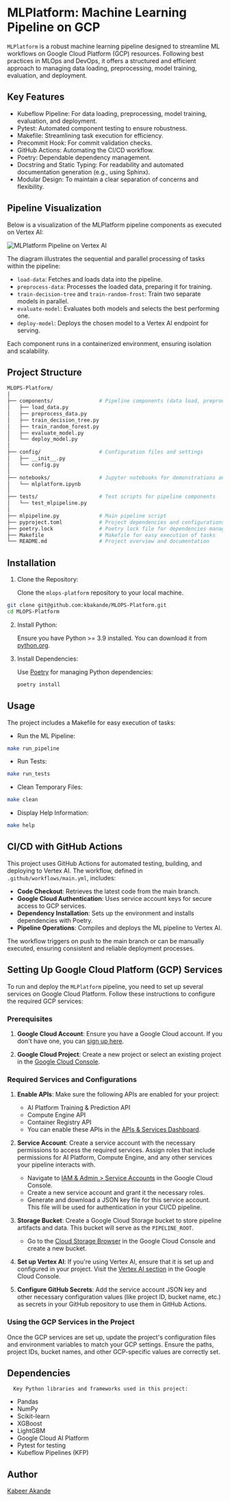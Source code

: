    # MLPlatform: Machine Learning Pipeline on GCP
   `MLPlatform` is a robust machine learning pipeline designed to streamline ML workflows on Google Cloud Platform (GCP) resources. Following best practices in MLOps and DevOps, it offers a structured and efficient approach to managing data loading, preprocessing, model training, evaluation, and deployment.

   ## Key Features
   * Kubeflow Pipeline: For data loading, preprocessing, model training, evaluation, and deployment.
   * Pytest: Automated component testing to ensure robustness.
   * Makefile: Streamlining task execution for efficiency.
   * Precommit Hook: For commit validation checks.
   * GitHub Actions: Automating the CI/CD workflow.
   * Poetry: Dependable dependency management.
   * Docstring and Static Typing: For readability and automated documentation generation (e.g., using Sphinx).
   * Modular Design: To maintain a clear separation of concerns and flexibility.

   ## Pipeline Visualization

   Below is a visualization of the MLPlatform pipeline components as executed on Vertex AI:

   ![MLPlatform Pipeline on Vertex AI](images/mlpipeline.png)

   The diagram illustrates the sequential and parallel processing of tasks within the pipeline:

   - `load-data`: Fetches and loads data into the pipeline.
   - `preprocess-data`: Processes the loaded data, preparing it for training.
   - `train-decision-tree` and `train-random-frost`: Train two separate models in parallel.
   - `evaluate-model`: Evaluates both models and selects the best performing one.
   - `deploy-model`: Deploys the chosen model to a Vertex AI endpoint for serving.

   Each component runs in a containerized environment, ensuring isolation and scalability.
   
   ## Project Structure

   ```graphql
   MLOPS-Platform/
   │
   ├── components/               # Pipeline components (data load, preprocess, train, etc.)
   │   ├── load_data.py
   │   ├── preprocess_data.py
   │   ├── train_decision_tree.py
   │   ├── train_random_forest.py
   │   ├── evaluate_model.py
   │   └── deploy_model.py
   │
   ├── config/                   # Configuration files and settings
   │   ├── __init__.py
   │   └── config.py
   │
   ├── notebooks/                # Jupyter notebooks for demonstrations and experiments
   │   └── mlplatform.ipynb
   │
   ├── tests/                    # Test scripts for pipeline components
   │   └── test_mlpipeline.py
   │
   ├── mlpipeline.py             # Main pipeline script
   ├── pyproject.toml            # Project dependencies and configurations
   ├── poetry.lock               # Poetry lock file for dependencies management
   ├── Makefile                  # Makefile for easy execution of tasks
   └── README.md                 # Project overview and documentation
   ```
   ## Installation

   1. Clone the Repository:

      Clone the `mlops-platform` repository to your local machine.

   ```bash
   git clone git@github.com:kbakande/MLOPS-Platform.git
   cd MLOPS-Platform
   ```

   2. Install Python:

      Ensure you have Python >= 3.9 installed. You can download it from [python.org](https://www.python.org/).

   3. Install Dependencies:

      Use [Poetry](https://python-poetry.org/) for managing Python dependencies:

      ```bash
      poetry install
      ```

   ## Usage
   The project includes a Makefile for easy execution of tasks:

   * Run the ML Pipeline:

   ```bash
   make run_pipeline
   ```

   * Run Tests:

   ```bash
   make run_tests
   ```

   * Clean Temporary Files:

   ```bash
   make clean
   ```

   * Display Help Information:

   ```bash
   make help
   ```

   ## CI/CD with GitHub Actions

This project uses GitHub Actions for automated testing, building, and deploying to Vertex AI. The workflow, defined in `.github/workflows/main.yml`, includes:

- **Code Checkout**: Retrieves the latest code from the main branch.
- **Google Cloud Authentication**: Uses service account keys for secure access to GCP services.
- **Dependency Installation**: Sets up the environment and installs dependencies with Poetry.
- **Pipeline Operations**: Compiles and deploys the ML pipeline to Vertex AI.

The workflow triggers on push to the main branch or can be manually executed, ensuring consistent and reliable deployment processes.

## Setting Up Google Cloud Platform (GCP) Services

To run and deploy the `MLPlatform` pipeline, you need to set up several services on Google Cloud Platform. Follow these instructions to configure the required GCP services:

### Prerequisites

1. **Google Cloud Account**: Ensure you have a Google Cloud account. If you don't have one, you can [sign up here](https://cloud.google.com/).

2. **Google Cloud Project**: Create a new project or select an existing project in the [Google Cloud Console](https://console.cloud.google.com/).

### Required Services and Configurations

1. **Enable APIs**: Make sure the following APIs are enabled for your project:
   - AI Platform Training & Prediction API
   - Compute Engine API
   - Container Registry API
   - You can enable these APIs in the [APIs & Services Dashboard](https://console.cloud.google.com/apis/dashboard).

2. **Service Account**: Create a service account with the necessary permissions to access the required services. Assign roles that include permissions for AI Platform, Compute Engine, and any other services your pipeline interacts with.
   - Navigate to [IAM & Admin > Service Accounts](https://console.cloud.google.com/iam-admin/serviceaccounts) in the Google Cloud Console.
   - Create a new service account and grant it the necessary roles.
   - Generate and download a JSON key file for this service account. This file will be used for authentication in your CI/CD pipeline.

3. **Storage Bucket**: Create a Google Cloud Storage bucket to store pipeline artifacts and data. This bucket will serve as the `PIPELINE_ROOT`.
   - Go to the [Cloud Storage Browser](https://console.cloud.google.com/storage/browser) in the Google Cloud Console and create a new bucket.

4. **Set up Vertex AI**: If you're using Vertex AI, ensure that it is set up and configured in your project. Visit the [Vertex AI section](https://console.cloud.google.com/vertex-ai) in the Google Cloud Console.

5. **Configure GitHub Secrets**: Add the service account JSON key and other necessary configuration values (like project ID, bucket name, etc.) as secrets in your GitHub repository to use them in GitHub Actions.

### Using the GCP Services in the Project

Once the GCP services are set up, update the project's configuration files and environment variables to match your GCP settings. Ensure the paths, project IDs, bucket names, and other GCP-specific values are correctly set.


   ## Dependencies

      Key Python libraries and frameworks used in this project:

   * Pandas
   * NumPy
   * Scikit-learn
   * XGBoost
   * LightGBM
   * Google Cloud AI Platform
   * Pytest for testing
   * Kubeflow Pipelines (KFP)

   ## Author
   [Kabeer Akande](https://www.linkedin.com/in/koakande/)
